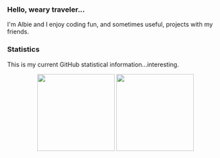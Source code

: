 ### Hello, weary traveler...

I'm Albie and I enjoy coding fun, and sometimes useful, projects with my friends.

### Statistics

This is my current GitHub statistical information...interesting.

<div align="center">
  <img height="180em" src="https://github-readme-stats.vercel.app/api?username=albie6544&count_private=true&show_icons=true&theme=dark" />
  <img height="180em" src="https://github-readme-stats.vercel.app/api/top-langs/?username=albie6544&theme=dark&layout=compact&langs_count=6" />
</div>
